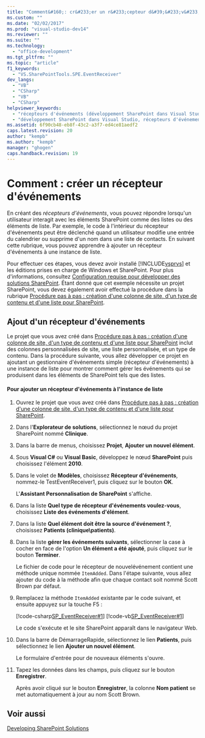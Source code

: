 ```yaml
---
title: "Comment&#160;: cr&#233;er un r&#233;cepteur d&#39;&#233;v&#233;nements | Microsoft Docs"
ms.custom: ""
ms.date: "02/02/2017"
ms.prod: "visual-studio-dev14"
ms.reviewer: ""
ms.suite: ""
ms.technology: 
  - "office-development"
ms.tgt_pltfrm: ""
ms.topic: "article"
f1_keywords: 
  - "VS.SharePointTools.SPE.EventReceiver"
dev_langs: 
  - "VB"
  - "CSharp"
  - "VB"
  - "CSharp"
helpviewer_keywords: 
  - "récepteurs d'événements (développement SharePoint dans Visual Studio)"
  - "développement SharePoint dans Visual Studio, récepteurs d'événements"
ms.assetid: 6f90cb48-eb8f-43c2-a3f7-ed4ce81aedf2
caps.latest.revision: 20
author: "kempb"
ms.author: "kempb"
manager: "ghogen"
caps.handback.revision: 19
---
```

# Comment&#160;: cr&#233;er un r&#233;cepteur d&#39;&#233;v&#233;nements
  En créant des *récepteurs d'événements*, vous pouvez répondre lorsqu'un utilisateur interagit avec les éléments SharePoint comme des listes ou des éléments de liste.  Par exemple, le code à l'intérieur du récepteur d'événements peut être déclenché quand un utilisateur modifie une entrée du calendrier ou supprime d'un nom dans une liste de contacts.  En suivant cette rubrique, vous pouvez apprendre à ajouter un récepteur d'événements à une instance de liste.  
  
 Pour effectuer ces étapes, vous devez avoir installé [!INCLUDE[vsprvs](../sharepoint/includes/vsprvs-md.md)] et les éditions prises en charge de Windows et SharePoint.  Pour plus d'informations, consultez [Configuration requise pour développer des solutions SharePoint](../sharepoint/requirements-for-developing-sharepoint-solutions.md).  Étant donné que cet exemple nécessite un projet SharePoint, vous devez également avoir effectué la procédure dans la rubrique [Procédure pas à pas : création d'une colonne de site, d'un type de contenu et d'une liste pour SharePoint](../sharepoint/walkthrough-create-a-site-column-content-type-and-list-for-sharepoint.md).  
  
## Ajout d'un récepteur d'événements  
 Le projet que vous avez créé dans [Procédure pas à pas : création d'une colonne de site, d'un type de contenu et d'une liste pour SharePoint](../sharepoint/walkthrough-create-a-site-column-content-type-and-list-for-sharepoint.md) inclut des colonnes personnalisées de site, une liste personnalisée, et un type de contenu.  Dans la procédure suivante, vous allez développer ce projet en ajoutant un gestionnaire d'événements simple \(récepteur d'événements\) à une instance de liste pour montrer comment gérer les événements qui se produisent dans les éléments de SharePoint tels que des listes.  
  
#### Pour ajouter un récepteur d'événements à l'instance de liste  
  
1.  Ouvrez le projet que vous avez créé dans [Procédure pas à pas : création d'une colonne de site, d'un type de contenu et d'une liste pour SharePoint](../sharepoint/walkthrough-create-a-site-column-content-type-and-list-for-sharepoint.md).  
  
2.  Dans l'**Explorateur de solutions**, sélectionnez le nœud du projet SharePoint nommé **Clinique**.  
  
3.  Dans la barre de menus, choisissez **Projet**, **Ajouter un nouvel élément**.  
  
4.  Sous **Visual C\#** ou **Visual Basic**, développez le nœud **SharePoint** puis choisissez l'élément **2010**.  
  
5.  Dans le volet de **Modèles**, choisissez **Récepteur d'événements**, nommez\-le TestEventReceiver1, puis cliquez sur le bouton **OK**.  
  
     L'**Assistant Personnalisation de SharePoint** s'affiche.  
  
6.  Dans la liste **Quel type de récepteur d'événements voulez\-vous**, choisissez **Liste des événements d'élément**.  
  
7.  Dans la liste **Quel élément doit être la source d'événement ?**, choisissez **Patients \(clinique\\patients\)**.  
  
8.  Dans la liste **gérer les événements suivants**, sélectionner la case à cocher en face de l'option **Un élément a été ajouté**, puis cliquez sur le bouton **Terminer**.  
  
     Le fichier de code pour le récepteur de nouvelévénement contient une méthode unique nommée `ItemAdded`.  Dans l'étape suivante, vous allez ajouter du code à la méthode afin que chaque contact soit nommé Scott Brown par défaut.  
  
9. Remplacez la méthode `ItemAdded` existante par le code suivant, et ensuite appuyez sur la touche F5 :  
  
     [!code-csharp[SP_EventReceiver#1](../snippets/csharp/VS_Snippets_OfficeSP/sp_eventreceiver/CS/CustomField1/TestEventReceiver1/TestEventReceiver1.cs#1)]
     [!code-vb[SP_EventReceiver#1](../snippets/visualbasic/VS_Snippets_OfficeSP/sp_eventreceiver/VB/CustomField1_VB/EventReceiver1/EventReceiver1.vb#1)]  
  
     Le code s'exécute et le site SharePoint apparaît dans le navigateur Web.  
  
10. Dans la barre de DémarrageRapide, sélectionnez le lien **Patients**, puis sélectionnez le lien **Ajouter un nouvel élément**.  
  
     Le formulaire d'entrée pour de nouveaux éléments s'ouvre.  
  
11. Tapez les données dans les champs, puis cliquez sur le bouton **Enregistrer**.  
  
     Après avoir cliqué sur le bouton **Enregistrer**, la colonne **Nom patient** se met automatiquement à jour au nom Scott Brown.  
  
## Voir aussi  
 [Developing SharePoint Solutions](../sharepoint/developing-sharepoint-solutions.md)  
  
  